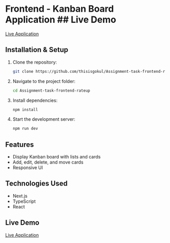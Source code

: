 # Frontend - Kanban Board Application ## Live Demo
[Live Application](https://assignment-task-frontend-rateup.vercel.app/)

## Installation & Setup

1. Clone the repository:
   ```sh
   git clone https://github.com/thisisgokul/Assignment-task-frontend-rateup.git
   ```
2. Navigate to the project folder:
   ```sh
   cd Assignment-task-frontend-rateup
   ```
3. Install dependencies:
   ```sh
   npm install
   ```
4. Start the development server:
   ```sh
   npm run dev
   ```

## Features
- Display Kanban board with lists and cards
- Add, edit, delete, and move cards
- Responsive UI

## Technologies Used
- Next.js
- TypeScript
- React

## Live Demo
[Live Application](https://assignment-task-frontend-rateup.vercel.app/)

